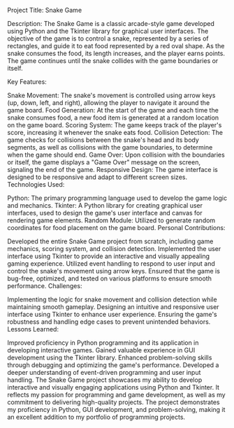 Project Title: Snake Game

Description:
The Snake Game is a classic arcade-style game developed using Python and the Tkinter library for graphical user interfaces. The objective of the game is to control a snake, represented by a series of rectangles, and guide it to eat food represented by a red oval shape. As the snake consumes the food, its length increases, and the player earns points. The game continues until the snake collides with the game boundaries or itself.

Key Features:

Snake Movement: The snake's movement is controlled using arrow keys (up, down, left, and right), allowing the player to navigate it around the game board.
Food Generation: At the start of the game and each time the snake consumes food, a new food item is generated at a random location on the game board.
Scoring System: The game keeps track of the player's score, increasing it whenever the snake eats food.
Collision Detection: The game checks for collisions between the snake's head and its body segments, as well as collisions with the game boundaries, to determine when the game should end.
Game Over: Upon collision with the boundaries or itself, the game displays a "Game Over" message on the screen, signaling the end of the game.
Responsive Design: The game interface is designed to be responsive and adapt to different screen sizes.
Technologies Used:

Python: The primary programming language used to develop the game logic and mechanics.
Tkinter: A Python library for creating graphical user interfaces, used to design the game's user interface and canvas for rendering game elements.
Random Module: Utilized to generate random coordinates for food placement on the game board.
Personal Contributions:

Developed the entire Snake Game project from scratch, including game mechanics, scoring system, and collision detection.
Implemented the user interface using Tkinter to provide an interactive and visually appealing gaming experience.
Utilized event handling to respond to user input and control the snake's movement using arrow keys.
Ensured that the game is bug-free, optimized, and tested on various platforms to ensure smooth performance.
Challenges:

Implementing the logic for snake movement and collision detection while maintaining smooth gameplay.
Designing an intuitive and responsive user interface using Tkinter to enhance user experience.
Ensuring the game's robustness and handling edge cases to prevent unintended behaviors.
Lessons Learned:

Improved proficiency in Python programming and its application in developing interactive games.
Gained valuable experience in GUI development using the Tkinter library.
Enhanced problem-solving skills through debugging and optimizing the game's performance.
Developed a deeper understanding of event-driven programming and user input handling.
The Snake Game project showcases my ability to develop interactive and visually engaging applications using Python and Tkinter. It reflects my passion for programming and game development, as well as my commitment to delivering high-quality projects. The project demonstrates my proficiency in Python, GUI development, and problem-solving, making it an excellent addition to my portfolio of programming projects.




